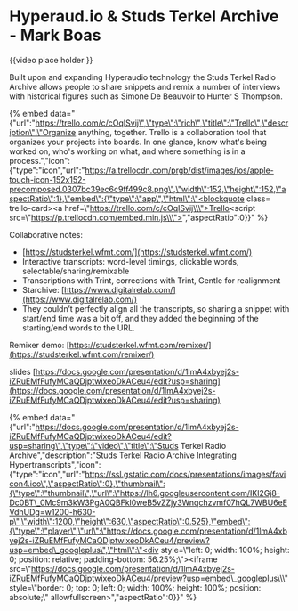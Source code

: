 # Hyperaud.io & Studs Terkel Archive - Mark Boas

{{video place holder }}

Built upon and expanding Hyperaudio technology the Studs Terkel Radio Archive allows people to share snippets and remix a number of interviews with historical figures such as Simone De Beauvoir to Hunter S Thompson.

{% embed data="{\"url\":\"https://trello.com/c/cOqISvij\",\"type\":\"rich\",\"title\":\"Trello\",\"description\":\"Organize anything, together. Trello is a collaboration tool that organizes your projects into boards. In one glance, know what\'s being worked on, who\'s working on what, and where something is in a process.\",\"icon\":{\"type\":\"icon\",\"url\":\"https://a.trellocdn.com/prgb/dist/images/ios/apple-touch-icon-152x152-precomposed.0307bc39ec6c9ff499c8.png\",\"width\":152,\"height\":152,\"aspectRatio\":1},\"embed\":{\"type\":\"app\",\"html\":\"<blockquote class= trello-card><a href=\\\"https://trello.com/c/cOqISvij\\\">Trello</a></blockquote><script src=\\\"https://p.trellocdn.com/embed.min.js\\\"></script>\",\"aspectRatio\":0}}" %}

Collaborative notes: 

* [https://studsterkel.wfmt.com/](https://studsterkel.wfmt.com/)
* Interactive transcripts: word-level timings, clickable words, selectable/sharing/remixable
* Transcriptions with Trint, corrections with Trint, Gentle for realignment
* Starchive: [https://www.digitalrelab.com/](https://www.digitalrelab.com/)
* They couldn’t perfectly align all the transcripts, so sharing a snippet with start/end time was a bit off, and they added the beginning of the starting/end words to the URL.

Remixer demo: [https://studsterkel.wfmt.com/remixer/](https://studsterkel.wfmt.com/remixer/)

slides [https://docs.google.com/presentation/d/1lmA4xbyej2s-iZRuEMfFufyMCaQDjptwixeoDkACeu4/edit?usp=sharing](https://docs.google.com/presentation/d/1lmA4xbyej2s-iZRuEMfFufyMCaQDjptwixeoDkACeu4/edit?usp=sharing)

{% embed data="{\"url\":\"https://docs.google.com/presentation/d/1lmA4xbyej2s-iZRuEMfFufyMCaQDjptwixeoDkACeu4/edit?usp=sharing\",\"type\":\"video\",\"title\":\"Studs Terkel Radio Archive\",\"description\":\"Studs Terkel Radio Archive Integrating Hypertranscripts\",\"icon\":{\"type\":\"icon\",\"url\":\"https://ssl.gstatic.com/docs/presentations/images/favicon4.ico\",\"aspectRatio\":0},\"thumbnail\":{\"type\":\"thumbnail\",\"url\":\"https://lh6.googleusercontent.com/IKl2Gj8-Dc0BT\_0Mc9m3kW3PgA0QBFkl0weB5vZZjy3Wnqchzvmf07hQL7WBU6eEVdhUDg=w1200-h630-p\",\"width\":1200,\"height\":630,\"aspectRatio\":0.525},\"embed\":{\"type\":\"player\",\"url\":\"https://docs.google.com/presentation/d/1lmA4xbyej2s-iZRuEMfFufyMCaQDjptwixeoDkACeu4/preview?usp=embed\_googleplus\",\"html\":\"<div style=\\\"left: 0; width: 100%; height: 0; position: relative; padding-bottom: 56.25%;\\\"><iframe src=\\\"https://docs.google.com/presentation/d/1lmA4xbyej2s-iZRuEMfFufyMCaQDjptwixeoDkACeu4/preview?usp=embed\_googleplus\\\" style=\\\"border: 0; top: 0; left: 0; width: 100%; height: 100%; position: absolute;\\\" allowfullscreen></iframe></div>\",\"aspectRatio\":0}}" %}

